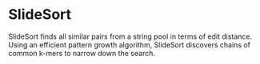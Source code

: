 # SlideSort

SlideSort finds all similar pairs from a string pool in terms of edit distance. Using an efficient pattern growth algorithm, SlideSort discovers chains of common k-mers to narrow down the search.
